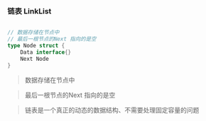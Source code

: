 ### 链表 LinkList

```go

// 数据存储在节点中
// 最后一根节点的Next 指向的是空
type Node struct {
    Data interface{}
    Next Node
}

```

> 数据存储在节点中

> 最后一根节点的Next 指向的是空

> 链表是一个真正的动态的数据结构、不需要处理固定容量的问题


